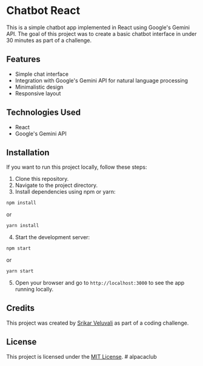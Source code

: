 # Chatbot React

This is a simple chatbot app implemented in React using Google's Gemini API. The goal of this project was to create a basic chatbot interface in under 30 minutes as part of a challenge.

## Features

- Simple chat interface
- Integration with Google's Gemini API for natural language processing
- Minimalistic design
- Responsive layout


## Technologies Used

- React
- Google's Gemini API

## Installation

If you want to run this project locally, follow these steps:

1. Clone this repository.
2. Navigate to the project directory.
3. Install dependencies using npm or yarn:

```bash
npm install
```

or

```bash
yarn install
```

4. Start the development server:

```bash
npm start
```

or

```bash
yarn start
```

5. Open your browser and go to `http://localhost:3000` to see the app running locally.

## Credits

This project was created by [Srikar Veluvali](https://github.com/srikarveluvali) as part of a coding challenge.

## License

This project is licensed under the [MIT License](LICENSE).
#   a l p a c a c l u b  
 
